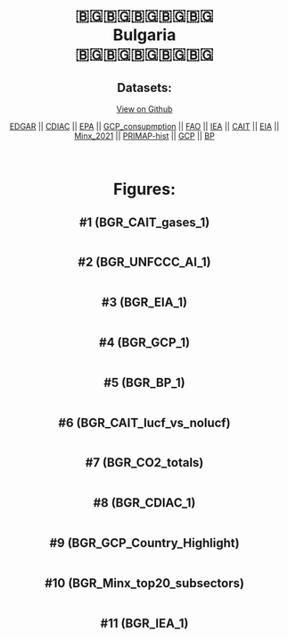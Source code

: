 
<center>
<h1 align="center">
🇧🇬🇧🇬🇧🇬🇧🇬🇧🇬
<br>
Bulgaria
<br>
🇧🇬🇧🇬🇧🇬🇧🇬🇧🇬
</h1>
<h2>Datasets:</h2>
<p><a href="https://github.com/dquintani/GreenhouseData/tree/master/country_data/BGR_Bulgaria/data">View on Github</a>
<br></p><p><a href="data/BGR_EDGAR.csv">EDGAR</a> || <a href="data/BGR_CDIAC.csv">CDIAC</a> || <a href="data/BGR_EPA.csv">EPA</a> || <a href="data/BGR_GCP_consupmption.csv">GCP_consupmption</a> || <a href="data/BGR_FAO.csv">FAO</a> || <a href="data/BGR_IEA.csv">IEA</a> || <a href="data/BGR_CAIT.csv">CAIT</a> || <a href="data/BGR_EIA.csv">EIA</a> || <a href="data/BGR_Minx_2021.csv">Minx_2021</a> || <a href="data/BGR_PRIMAP-hist.csv">PRIMAP-hist</a> || <a href="data/BGR_GCP.csv">GCP</a> || <a href="data/BGR_BP.csv">BP</a></p><p><br></p>
<h1>Figures:</h1><h2>#1 (BGR_CAIT_gases_1)</h2>
<p><img alt="" src="figures/BGR_CAIT_gases_1.png" /></p><h2>#2 (BGR_UNFCCC_AI_1)</h2>
<p><img alt="" src="figures/BGR_UNFCCC_AI_1.png" /></p><h2>#3 (BGR_EIA_1)</h2>
<p><img alt="" src="figures/BGR_EIA_1.png" /></p><h2>#4 (BGR_GCP_1)</h2>
<p><img alt="" src="figures/BGR_GCP_1.png" /></p><h2>#5 (BGR_BP_1)</h2>
<p><img alt="" src="figures/BGR_BP_1.png" /></p><h2>#6 (BGR_CAIT_lucf_vs_nolucf)</h2>
<p><img alt="" src="figures/BGR_CAIT_lucf_vs_nolucf.png" /></p><h2>#7 (BGR_CO2_totals)</h2>
<p><img alt="" src="figures/BGR_CO2_totals.png" /></p><h2>#8 (BGR_CDIAC_1)</h2>
<p><img alt="" src="figures/BGR_CDIAC_1.png" /></p><h2>#9 (BGR_GCP_Country_Highlight)</h2>
<p><img alt="" src="figures/BGR_GCP_Country_Highlight.png" /></p><h2>#10 (BGR_Minx_top20_subsectors)</h2>
<p><img alt="" src="figures/BGR_Minx_top20_subsectors.png" /></p><h2>#11 (BGR_IEA_1)</h2>
<p><img alt="" src="figures/BGR_IEA_1.png" /></p>